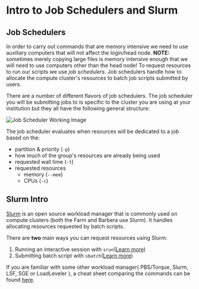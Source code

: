 # Intro to Job Schedulers and Slurm

## Job Schedulers

In order to carry out commands that are memory intensive we need to use auxiliary computers that will not affect the login/head node. **NOTE:** sometimes merely copying large files is memory intensive enough that we will need to use computers other than the head node! To request resources to run our scripts we use _job schedulers_. Job schedulers handle how to allocate the compute cluster's resources to batch job scripts submitted by users.

There are a number of different flavors of job schedulers. The job scheduler you will be submitting jobs to is specific to the cluster you are using at your institution but they all have the following general structure:

![Job Scheduler Working Image](https://i.imgur.com/9rSbIxR.png)

The job scheduler evaluates when resources will be dedicated to a job based on the:

- partition & priority (`-p`)
- how much of  the group's resources are already being used
- requested wall time (`-t`)
- requested resources
  - memory (`--mem`)
  - CPUs (`-c`)

## Slurm Intro

[Slurm](https://slurm.schedmd.com/documentation.html) is an open source workload manager that is commonly used on compute clusters (both the Farm and Barbera use Slurm). It handles allocating resources requested by batch scripts.

There are **two** main ways you can request resources using Slurm:

1. Running an interactive session with `srun`([Learn more](./interactive_session))
2. Submitting batch script with `sbatch`([Learn more](./submitting_scripts))

If you are familiar with some other workload manager( PBS/Torque, Slurm, LSF, SGE or LoadLeveler ), a cheat sheet comparing the commands can be found  [here](https://slurm.schedmd.com/rosetta.html).
